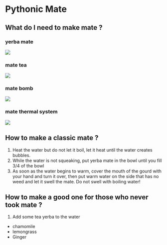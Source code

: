 # **Pythonic Mate**

## What do I need to make mate ?

### yerba mate
![](http://www.ervamatemazutti.com.br/wp-content/uploads/2019/01/composicao.jpg)

### mate tea
![](http://www.casatito.com.br/wp-content/uploads/Cuia-Uruguaia-01-1.jpg)

### mate bomb
![](https://images-americanas.b2w.io/produtos/01/00/sku/34225/4/34225485_1SZ.jpg)

### mate thermal system
![](https://cdn.awsli.com.br/600x450/251/251469/produto/18437150/18866b0b84.jpg)

## How to make a classic mate ?
1. Heat the water but do not let it boil, let it heat until the water creates bubbles.
2. While the water is not squeaking, put yerba mate in the bowl until you fill 3/4 of the bowl
3. As soon as the water begins to warm, cover the mouth of the gourd with your hand and turn it over, then put warm water on the side that has no weed and let it swell the mate. Do not swell with boiling water!

## How to make a good one for those who never took mate ?
1. Add some tea yerba to the water 
  - chamomile
  - lemongrass
  - Ginger

